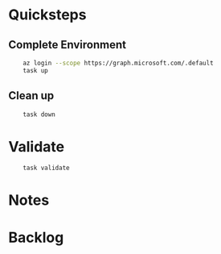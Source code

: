 # Quicksteps
## Complete Environment
```bash
    az login --scope https://graph.microsoft.com/.default
    task up
```

## Clean up
```bash
    task down
```
# Validate 
```bash
    task validate
```

# Notes
# Backlog